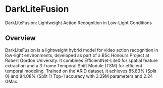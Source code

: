 # DarkLiteFusion
DarkLiteFusion: Lightweight Action Recognition in Low-Light Conditions

## Overview

DarkLiteFusion is a lightweight hybrid model for video action recognition in low-light environments, developed as part of a BSc Honours Project at Robert Gordon University. It combines EfficientNet-Lite0 for spatial feature extraction and a 3-frame Temporal Shift Module (TSM) for efficient temporal modeling. Trained on the ARID dataset, it achieves 85.83% (Split 0) and 84.08% (Split 1) Top-1 accuracy with 3.39M parameters and 2.24 GMac.
